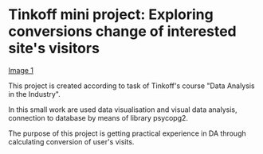 # Tinkoff mini project: Exploring conversions change of interested site's visitors

[Image 1](https://github.com/f-kyoub-h/tinkoff_mini_project/blob/main/tinkoff_label.png)

This project is created according to task of Tinkoff's course "Data Analysis in the Industry".

In this small work are used data visualisation and visual data analysis, connection to database by means of library psycopg2.

The purpose of this project is getting practical experience in DA through calculating conversion of user's visits.
